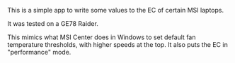 This is a simple app to write some values to the EC of certain MSI laptops.

It was tested on a GE78 Raider.

This mimics what MSI Center does in Windows to set default fan temperature thresholds, with
higher speeds at the top. It also puts the EC in "performance" mode.

